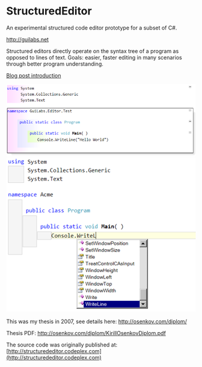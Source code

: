# StructuredEditor
An experimental structured code editor prototype for a subset of C#.

http://guilabs.net

Structured editors directly operate on the syntax tree of a program as opposed to lines of text. Goals: easier, faster editing in many scenarios through better program understanding.

[Blog post introduction](http://blogs.msdn.com/kirillosenkov/archive/2009/09/08/first-videos-of-the-structured-editor-prototype.aspx)

![Screenshot1](/docs/HelloWorld1.PNG)
![Screenshot2](/docs/BlockLike_IntelliSense.png)

This was my thesis in 2007, see details here:
http://osenkov.com/diplom/

Thesis PDF:
http://osenkov.com/diplom/KirillOsenkovDiplom.pdf

The source code was originally published at: [http://structurededitor.codeplex.com](http://structurededitor.codeplex.com)
